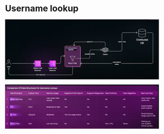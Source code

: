 # Username lookup

![username](./img/username-lookup.png)

![ds for lookup](./../DS/img/ds-for-username-lookup.png)
